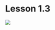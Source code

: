 # Lesson 1.3
![](https://cdn.discordapp.com/attachments/1007250454943641733/1012273047090241536/file.jpg)
